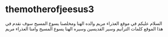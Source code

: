# themotherofjeesus3
السلام عليكم في موقع العذراء مريم والده الهنا ومخلصنا يسوع المسيح سوف نقدم في هذا الموقع كلمات الترانيم وسير القديسين وسيره الهنا يسوع المسيح وامنا العذراء مريم
